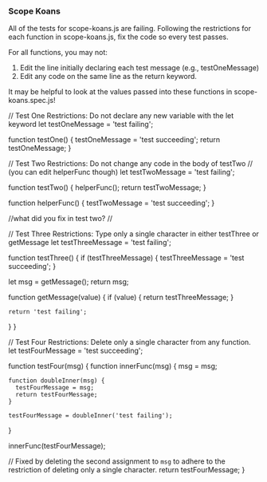 ### Scope Koans

All of the tests for scope-koans.js are failing. Following the restrictions for
each function in scope-koans.js, fix the code so every test passes.

For all functions, you may not:
  1. Edit the line initially declaring each test message (e.g., testOneMessage)
  2. Edit any code on the same line as the return keyword.

It may be helpful to look at the values passed into these functions in
scope-koans.spec.js!


// Test One Restrictions: Do not declare any new variable with the let keyword
let testOneMessage = 'test failing';

function testOne() {
  testOneMessage = 'test succeeding';
  return testOneMessage;
}


// Test Two Restrictions: Do not change any code in the body of testTwo
// (you can edit helperFunc though)
let testTwoMessage = 'test failing';

function testTwo() {
  helperFunc();
  return testTwoMessage;
}

function helperFunc() {
  testTwoMessage = 'test succeeding';
}

//what did you fix in test two?
//



// Test Three Restrictions: Type only a single character in either testThree or getMessage
let testThreeMessage = 'test failing';

function testThree() {
  if (testThreeMessage) {
    testThreeMessage = 'test succeeding';
  }

  let msg = getMessage();
  return msg;

  function getMessage(value) {
    if (value) {
      return testThreeMessage;
    }

    return 'test failing';
  }
}


// Test Four Restrictions: Delete only a single character from any function.
let testFourMessage = 'test succeeding';

function testFour(msg) {
  function innerFunc(msg) {
    msg = msg;

    function doubleInner(msg) {
      testFourMessage = msg;
      return testFourMessage;
    }

    testFourMessage = doubleInner('test failing');
  }

  innerFunc(testFourMessage);

  // Fixed by deleting the second assignment to `msg` to adhere to the restriction of deleting only a single character.
  return testFourMessage;
}
